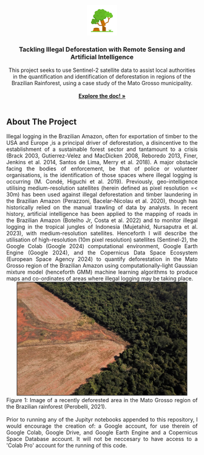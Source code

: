 <!-- Improved compatibility of back to top link: See: https://github.com/othneildrew/Best-README-Template/pull/73 -->
<a name="readme-top"></a>
<!--
*** Thanks for checking out the Best-README-Template. If you have a suggestion
*** that would make this better, please fork the repo and create a pull request
*** or simply open an issue with the tag "enhancement".
*** Don't forget to give the project a star!
*** Thanks again! Now go create something AMAZING! :D
-->



<!-- PROJECT SHIELDS -->
<!--
*** I'm using markdown "reference style" links for readability.
*** Reference links are enclosed in brackets [ ] instead of parentheses ( ).
*** See the bottom of this document for the declaration of the reference variables
*** for contributors-url, forks-url, etc. This is an optional, concise syntax you may use.
*** https://www.markdownguide.org/basic-syntax/#reference-style-links
-->


<!-- PROJECT LOGO -->
<br />
<div align="center">
  <a href="https://github.com/JohnRuskinONLINE/GEOL0069-Final-Project-JRO">
    <img src="images/logo.png" alt="Logo" width="80" height="80">
  </a>

<h3 align="center">Tackling Illegal Deforestation with Remote Sensing and Artificial Intelligence</h3>

  <p align="center">
    This project seeks to use Sentinel-2 satellite data to assist local authorities in the quantification and identification of deforestation in regions of the Brazilian Rainforest, using a case study of the Mato Grosso municipality.  
    <br />
    <br />
    <a href=https://github.com/JohnRuskinONLINE/GEOL0069-Final-Project-JRO"><strong>Explore the doc! »</strong></a>
    <br />
    <br />
  </p>
</div>

<!-- ABOUT THE PROJECT -->
## About The Project
<div style="text-align: justify;">
  Illegal logging in the Brazilian Amazon, often for exportation of timber to the USA and Europe ,is a principal driver of deforestation, a disincentive to the establishment of a sustainable forest sector   and tantamount to a crisis (Brack 2003, Gutierrez-Velez and MacDicken 2008, Reboredo 2013, Finer, Jenkins et al. 2014, Santos de Lima, Merry et al. 2018). A major obstacle facing the bodies of             enforcement, be that of police or volunteer organisations, is the identification of those spaces where illegal logging is occurring (M. Condé, Higuchi et al. 2019). Previously, geo-intelligence            utilising  medium-resolution satellites (herein defined as pixel resolution =< 30m) has been used against illegal deforestation and timber laundering in the Brazilian Amazon (Perazzoni, Bacelar-Nicolau    et al. 2020), though has historically relied on the manual trawling of data by analysts. In recent history, artificial intelligence has been applied to the mapping of roads in the Brazilian Amazon         (Botelho Jr, Costa et al. 2022) and to monitor illegal logging in the tropical jungles of Indonesia (Mujetahid, Nursaputra et al. 2023), with medium-resolution satellites. Henceforth I will describe the   utilisation of high-resolution (10m pixel resolution) satellites (Sentinel-2), the Google Colab (Google 2024) computational environment, Google Earth Engine (Google 2024), and the Copernicus Data Space    Ecosystem (European Space Agency 2024) to quantify deforestation in the Mato Grosso region of the Brazilian Amazon using computationally-light Gaussian mixture model (henceforth GMM) machine learning      algorithms to produce maps and co-ordinates of areas where illegal logging may be taking place.
</div>
<div align="center">
  <a href="https://github.com/JohnRuskinONLINE/GEOL0069-Final-Project-JRO">
    <img src="images/Picture1.jpg" alt="Logo" width="450" height="300">
  </a>
<div style="text-align: justify;">
Figure 1: Image of a recently deforested area in the Mato Grosso region of the Brazilian rainforest (Perobelli, 2021).
</div>
<br />
<div style="text-align: justify;">
Prior to running any of the Jupityr notebooks appended to this repository, I would encourage the creation of: a Google account, for use therein of Google Colab, Google Drive, and Google Earth Engine and a Copernicus Space Database account. It will not be neccesary to have access to a 'Colab Pro' account for the running of this code. 
</div>

